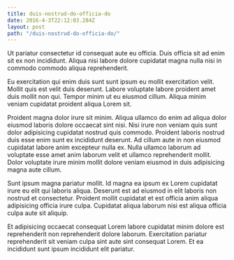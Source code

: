 ```yaml
---
title: duis-nostrud-do-officia-do
date: 2016-4-3T22:12:03.284Z
layout: post
path: "/duis-nostrud-do-officia-do/"
---
```


Ut pariatur consectetur id consequat aute eu officia. Duis officia sit ad enim sit ex non incididunt. Aliqua nisi labore dolore cupidatat magna nulla nisi in commodo commodo aliqua reprehenderit.

Eu exercitation qui enim duis sunt sunt ipsum eu mollit exercitation velit. Mollit quis est velit duis deserunt. Labore voluptate labore proident amet duis mollit non qui. Tempor minim ut eu eiusmod cillum. Aliqua minim veniam cupidatat proident aliqua Lorem sit.

Proident magna dolor irure sit minim. Aliqua ullamco do enim ad aliqua dolor eiusmod laboris dolore occaecat sint nisi. Nisi irure non veniam quis sunt dolor adipisicing cupidatat nostrud quis commodo. Proident laboris nostrud duis esse enim sunt ex incididunt deserunt. Ad cillum aute in non eiusmod cupidatat labore anim excepteur nulla ex. Nulla ullamco laborum ad voluptate esse amet anim laborum velit et ullamco reprehenderit mollit. Dolor voluptate irure minim mollit dolore veniam eiusmod in duis adipisicing magna aute cillum.

Sunt ipsum magna pariatur mollit. Id magna ea ipsum ex Lorem cupidatat irure eu elit qui laboris aliqua. Deserunt est ad eiusmod in elit laboris non nostrud et consectetur. Proident mollit cupidatat et est officia anim aliqua adipisicing officia irure culpa. Cupidatat aliqua laborum nisi est aliqua officia culpa aute sit aliquip.

Et adipisicing occaecat consequat Lorem labore cupidatat minim dolore est reprehenderit non reprehenderit dolore laborum. Exercitation pariatur reprehenderit sit veniam culpa sint aute sint consequat Lorem. Et ea incididunt sunt ipsum incididunt elit pariatur.
